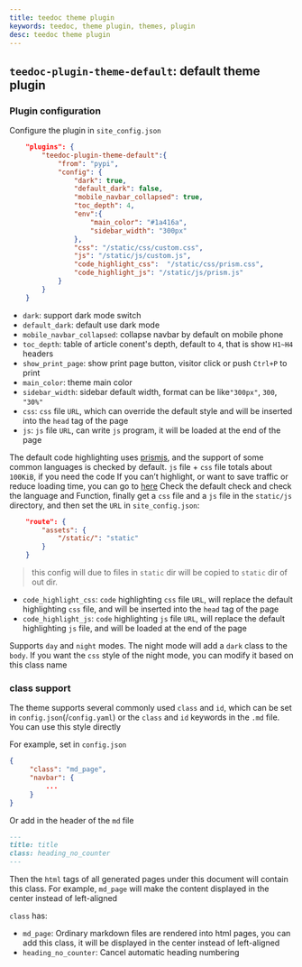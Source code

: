 ```yaml
---
title: teedoc theme plugin
keywords: teedoc, theme plugin, themes, plugin
desc: teedoc theme plugin
---
```



## `teedoc-plugin-theme-default`: default theme plugin


### Plugin configuration

Configure the plugin in `site_config.json`
```json
    "plugins": {
        "teedoc-plugin-theme-default":{
            "from": "pypi",
            "config": {
                "dark": true,
                "default_dark": false,
                "mobile_navbar_collapsed": true,
                "toc_depth": 4,
                "env":{
                    "main_color": "#1a416a",
                    "sidebar_width": "300px"
                },
                "css": "/static/css/custom.css",
                "js": "/static/js/custom.js",
                "code_highlight_css":  "/static/css/prism.css",
                "code_highlight_js": "/static/js/prism.js"
            }
        }
    }
```

* `dark`: support dark mode switch
* `default_dark`: default use dark mode
* `mobile_navbar_collapsed`: collapse navbar by default on mobile phone
* `toc_depth`: table of article conent's depth, default to `4`, that is show `H1~H4` headers
* `show_print_page`: show print page button, visitor click or push `Ctrl+P` to print
* `main_color`: theme main color
* `sidebar_width`: sidebar default width, format can be like`"300px"`, `300`, `"30%"`
* `css`: `css` file `URL`, which can override the default style and will be inserted into the `head` tag of the page
* `js`: `js` file `URL`, can write `js` program, it will be loaded at the end of the page

The default code highlighting uses [prismjs](https://prismjs.com/), and the support of some common languages ​​is checked by default. `js` file + `css` file totals about `100KiB`, if you need the code If you can’t highlight, or want to save traffic or reduce loading time, you can go to [here](https://prismjs.com/download.html#themes=prism-tomorrow&languages=markup+css+clike+javascript+bash+c+cpp+cmake+coffeescript+docker+go+ini+java+json+json5+kotlin+latex+less+lua+makefile+markdown+markup-templating+objectivec+php+powershell+python+jsx+tsx+ruby+rust+sass+scss+shell-session+sql+swift+textile+typescript+yaml&plugins=line-numbers+highlight-keywords+toolbar+copy-to-clipboard+match-braces) Check the default check and check the language and Function, finally get a `css` file and a `js` file in the `static/js` directory, and then set the `URL` in `site_config.json`:
```json
    "route": {
        "assets": {
            "/static/": "static"
        }
    }
```
> this config will due to files in `static` dir will be copied to `static` dir of out dir.

* `code_highlight_css`: `code` highlighting `css` file `URL`, will replace the default highlighting `css` file, and will be inserted into the `head` tag of the page
* `code_highlight_js`: `code` highlighting `js` file `URL`, will replace the default highlighting `js` file, and will be loaded at the end of the page

Supports `day` and `night` modes. The night mode will add a `dark` class to the `body`. If you want the `css` style of the night mode, you can modify it based on this class name

### class support

The theme supports several commonly used `class` and `id`, which can be set in `config.json`(/`config.yaml`) or the `class` and `id` keywords in the `.md` file. You can use this style directly

For example, set in `config.json`
```json
{
     "class": "md_page",
     "navbar": {
         ...
     }
}
```

Or add in the header of the `md` file
```markdown
---
title: title
class: heading_no_counter
---
```

Then the `html` tags of all generated pages under this document will contain this class. For example, `md_page` will make the content displayed in the center instead of left-aligned

`class` has:
* `md_page`: Ordinary markdown files are rendered into html pages, you can add this class, it will be displayed in the center instead of left-aligned
* `heading_no_counter`: Cancel automatic heading numbering
